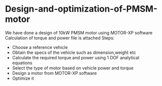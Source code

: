 # Design-and-optimization-of-PMSM-motor
We have done a design of 10kW PMSM motor using MOTOR-XP software
Calculation of torque and power file is attached 
Steps:
  - Choose a reference vehicle
  - Obtain the specs of the vehicle such as dimension,weight etc
  - Calculate the required torque and power using 1 DOF analytical equations
  - Select the type of motor based on vehicle power and torque
  - Design a motor from MOTOR-XP software
  - Optimize it
